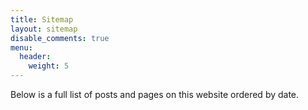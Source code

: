 ```yaml
---
title: Sitemap
layout: sitemap
disable_comments: true
menu:
  header:
    weight: 5
---
```


Below is a full list of posts and pages on this website ordered by date.
